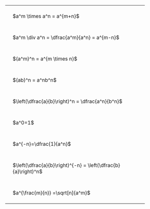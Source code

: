 ---
---

#  
<br>
<style type="text/css">
#T_ad586 th.col_heading {
  text-align: left;
  font-size: 1em;
}
#T_ad586 td {
  text-align: left;
  font-size: 1em;
  padding: 1.5em;
}
#T_ad586_row0_col0, #T_ad586_row1_col0, #T_ad586_row2_col0, #T_ad586_row3_col0, #T_ad586_row4_col0, #T_ad586_row5_col0, #T_ad586_row6_col0, #T_ad586_row7_col0, #T_ad586_row8_col0 {
  width: 400px;
  white-space: pre-wrap;
}
</style>
<table id="T_ad586">
  <thead>
  </thead>
  <tbody>
    <tr>
      <td id="T_ad586_row0_col0" class="data row0 col0" >$a^m \times a^n = a^{m+n}$</td>
    </tr>
    <tr>
      <td id="T_ad586_row1_col0" class="data row1 col0" >$a^m \div a^n = \dfrac{a^m}{a^n} = a^{m-n}$</td>
    </tr>
    <tr>
      <td id="T_ad586_row2_col0" class="data row2 col0" >$(a^m)^n = a^{m \times n}$</td>
    </tr>
    <tr>
      <td id="T_ad586_row3_col0" class="data row3 col0" >$(ab)^n = a^nb^n$</td>
    </tr>
    <tr>
      <td id="T_ad586_row4_col0" class="data row4 col0" >$\left(\dfrac{a}{b}\right)^n = \dfrac{a^n}{b^n}$</td>
    </tr>
    <tr>
      <td id="T_ad586_row5_col0" class="data row5 col0" >$a^0=1$</td>
    </tr>
    <tr>
      <td id="T_ad586_row6_col0" class="data row6 col0" >$a^{-n}=\dfrac{1}{a^n}$</td>
    </tr>
    <tr>
      <td id="T_ad586_row7_col0" class="data row7 col0" >$\left(\dfrac{a}{b}\right)^{-n} = \left(\dfrac{b}{a}\right)^n$</td>
    </tr>
    <tr>
      <td id="T_ad586_row8_col0" class="data row8 col0" >$a^{\frac{m}{n}} =\sqrt[n]{a^m}$</td>
    </tr>
  </tbody>
</table>
